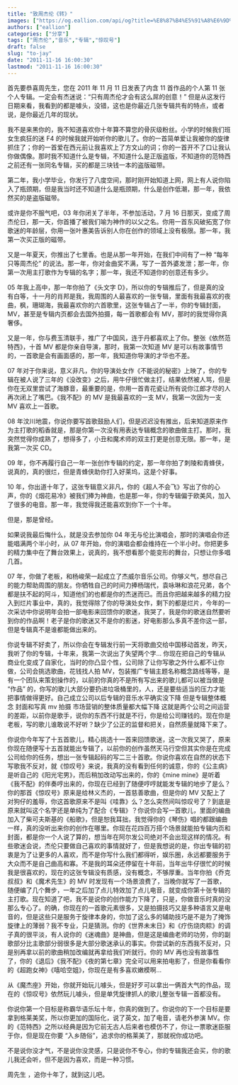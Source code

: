 ```yaml
---
title: "致周杰伦《转》"
images: ["https://og.eallion.com/api/og?title=%E8%87%B4%E5%91%A8%E6%9D%B0%E4%BC%A6%E3%80%8A%E8%BD%AC%E3%80%8B"]
authors: ["eallion"]
categories: ["分享"]
tags: ["周杰伦","音乐","专辑","惊叹号"]
draft: false
slug: "to-jay"
date: "2011-11-16 16:00:30"
lastmod: "2011-11-16 16:00:30"
---
```


首先要恭喜周先生，您在 2011 年 11 月 11 日发表了内含 11 首作品的个人第 11 张个人专辑。一定会有杰迷说：“只有周杰伦才会有这么屌的创意！” 但是从这发行日期来看，我看到的都是噱头，没错，这也是你最近几张专辑共有的特点，或者说，是你最近几年的现状。

我不是来黑你的，我不知道喜欢你十年算不算您的骨灰级粉丝。小学的时候我们班女生疯狂的迷 F4 的时候我就开始听你的歌儿了。你的一首简单爱让我被你的旋律抓住了；你的一首爱在西元前让我喜欢上了方文山的词；你的一首开不了口让我认你做偶像。那时我不知道什么是专辑，不知道什么是正版盗版，不知道你的范特西之前还有一张同名专辑，买的都是三块钱一本的盗版磁带。

第二年，我小学毕业，你发行了八度空间，那时刚开始知道上网，网上有人说你陷入了瓶颈期，但是我当时还不知道什么是瓶颈期，什么是创作低潮，那一年，我依然买的是盗版磁带。

或许是你不服气吧，03 年你闭关了半年，不参加活动，7 月 16 日那天，变成了周杰伦日，那一天，你首播了被我们喻为神作的以父之名。你用一首东风破拓宽了你歌迷的年龄层，你用一张叶惠美告诉别人你在创作的领域上没有极限。那一年，我第一次买正版的磁带。

又是一年夏天，你推出了七里香。也是从那一年开始，在我们中间有了一种 “每年只等周杰伦” 的说法。那一年，你对金曲奖不满，写了一首外婆发泄；那一年，你第一次用主打歌作为专辑的名字；那一年，我还不知道你的创意还有多少。

05 年我上高中，那一年你拍了《头文字 D》，所以你的专辑推后了，但是真的没有白等，十一月的肖邦是我，我周围的人最喜欢的一张专辑，里面有我最喜欢的夜曲，枫，珊瑚海，我最喜欢你的六首歌里，这张专辑占了一半，你的专辑封面，MV，甚至是专辑内页都会去国外拍摄，每一首歌都会有 MV，那时的我觉得你真奢侈。

又是一年，你与费玉清联手，推广了中国风，连于丹都喜欢上了你。整张《依然范特西》，十首 MV 都是你亲自导演，那时，我第一次知道 MV 是可以有故事情节的，一首歌是会有画面感的，那一年，我知道你导演的才华也不差。

07 年对于你来说，意义非凡，你的导演处女作《不能说的秘密》上映了，你的专辑在被人说了三年的《没改变》之后，用牛仔很忙做主打，结果依然被人骂，但是你在无双里尝试了海豚音，最重要的是，你用一首青花瓷让所有说你江郎才尽的人再次闭上了嘴巴。《我不配》的 MV 是我最喜欢的一支 MV，我第一次因为一支 MV 喜欢上一首歌。

08 年汶川地震，你说你要写首歌鼓励人们，但是迟迟没有推出，后来知道原来作为主打歌的稻香就是，那是你第一次没有用表达专辑概念的歌曲做主打。那时，我突然觉得你成熟了，想得多了，小丑和魔术师的双主打更是创意无限。那一年，是我第一次买 CD。

09 年，你不再履行自己一年一张创作专辑的约定，那一年你拍了刺陵和青蜂侠，说真的，真的很烂，但是青蜂侠助你打入好莱坞，这是个好事。

10 年，你出道十年了，这张专辑意义非凡，你的《超人不会飞》写出了你的心声，你的《烟花易冷》被我们捧为神曲，也是那一年，你的专辑偏于欧美风，加入了很多的电音。那一年，我觉得我还能喜欢到你下一个十年。

但是，那是曾经。

如果说我最后悔什么，就是没去参加你 04 年无与伦比演唱会，那时的演唱会你还能唱满两个半小时，从 07 年开始，你的演唱会都会维持在一个半小时。你把更多的精力集中在了舞台效果上，说真的，我不想看那个能变形的舞台，只想让你多唱几首。

07 年，你做了老板，和杨峻荣一起成立了杰威尔音乐公司。你够义气，想尽自己的能力帮助周围的朋友。你牺牲自己的时间力捧杨瑞代，袁咏琳和浪花兄弟，各个都是扶不起的阿斗，知道他们的也都是你的杰迷而已。而且你把越来越多的精力投入到烂片事业中，真的，我觉得除了你的导演处女作，剩下的都是烂片，今年的一次采访中你说明年会拍一部电影来回馈你的歌迷，我哭了，我是你的歌迷自然要听到你的作品啊！老子是你的歌迷又不是你的影迷，好电影那么多真不差你这一部，但是专辑真不是谁都能做出来的。

你说专辑不好卖了，所以你会在专辑发行前一天将歌曲交给中国移动首发，昨天，我听了你的专辑，十年来，我第一次说出了失望两个字... 你现在把自己的专辑从商业化变成了自家化，当时的你凸显个性，公司除了让你写歌之外什么都不让你做，公司会挑选歌曲，花钱找人拍 MV，包装推广专辑主题名称概念路线等等，是有一个团队来策划操作的，以前的你真的不是所有写出来的歌儿都可以被当做是 “作品” 的，你写的歌儿大部分要扔进垃圾桶里的，人，还是要些适当的压力才能把事情做得更好。自己成立公司以后专辑的音乐水平确实没下降 但是专辑整体概念 封面和写真 mv 拍摄 市场营销的整体质量都大幅下降 这就是两个公司之间运营的差距，以前你是歌手，说你的东西不行就是不行，你是给公司赚钱的。现在你是老板，写的歌儿谁敢说不好听？缺少了公正的监督和把关，自然质量就降下来了。

你说你今年写了十五首歌儿，精心挑选十一首来回馈歌迷，这一次我又哭了，原来你现在随便写十五首就能出专辑了，以前你的创作虽然天马行空但其实你是在完成公司给你的任务，想出一张专辑起码的写二三十首歌。你说你喜欢在自然的状态下写歌我不反对，就《惊叹号》来说，我真的没有看到任何的诚意，你的《公主病》是听自己的《阳光宅男》，而后稍加改动写出来的，你的《mine mine》是听着《我不配》的伴奏哼出来的，你现在已经到了随便哼哼就能发专辑的地步了是么？你的那首《惊叹号》原来是给林义杰的，一首慈善歌曲，但是你的 MV 又配上了对狗仔的羞辱，你这首歌原来不是叫《哇靠》么？怎么突然间叫惊叹号了？到底是原来就叫这个名字还是单纯为了配合《专辑》？你说你会写一首歌儿，里面的编曲加入了柴可夫斯基的《船歌》，但是恕我耳拙，我觉得你的《琴伤》唱的都跟编曲一样，真的没听出来你的创作在哪里。你现在花四百万搭个场景就能拍专辑内页和封面，都是你一个人说了算的，想当年在阿尔发公司绝对不会出现这样的情况。有些歌迷会说，杰伦只要做自己喜欢的事情就好了，但是我想说的是，你出专辑的初衷是为了让更多的人喜欢，而不是你写什么我们都得听，娱乐圈，永远都要服务于大众而不是自己曲高和寡。不是我的耳朵还停留在十年前，当年出牛仔很忙的时候我是很喜欢的，现在的这张专辑没有质感，没有概念，不够厚重。当年你拍《乔克叔叔》和《魔术先生》的 MV 时发现有一个场景浪费了，当晚你就写了一首歌，随便编了几个舞步，一年之后加了点儿特效加了点儿电音，就变成你第十张专辑的主打歌。现在知道了吧，我不是说你的创作能力下降了，只是，你做音乐时真的没那么专心了。的确，你现在的一首歌元素很多，又是拍摄技巧又是多种语言又是电音的，但是这些只是服务于旋律本身的，你加了这么多的辅助技巧是不是为了掩饰旋律上的薄弱？我不专业，只是猜测。你的《世界未末日》和《疗伤烧肉粽》的调子真的很平淡，有人说你的《迷魂曲》是神曲，但是这是编曲老师的功劳，你的副歌部分比主歌部分弱很多是大部分歌迷承认的事实。你尝试新的东西我不反对，只是别再拿以前的歌曲稍加改编就再拿给我们听就行。你的 MV 再也没有故事性了，你的《退后》《我不配》《夜的第七章》完全可以用来拍电影了，但是你看看你的《超跑女神》《嘻哈空姐》，你现在是有多喜欢嫩模啊...

从《魔杰座》开始，你就开始玩儿噱头，但是好歹可以拿出一俩首大气的作品，现在的《惊叹号》依然玩儿噱头，但是单凭旋律抓人的歌儿整张专辑一首都没有。

你说你第一个目标是称霸华语乐坛十年，你真的做到了。你说你的下一个目标是要拿到格莱美奖，所以你更加的国际化，说了英文，加了电音，请老外参演 MV。你的《范特西》之所以经典是因为它前无古人后来者也模仿不了，你让一票歌迷臣服于你，但是现在你要 “入乡随俗”，追求你的格莱美了，那就祝你成功吧。

不是说你没才气，不是说你没灵感，只是说你不专心，你的专辑我还会买，你的歌儿我还会听，但不是因为喜欢，而是一种习惯。

周先生 ，追你十年了，就到这儿吧。
